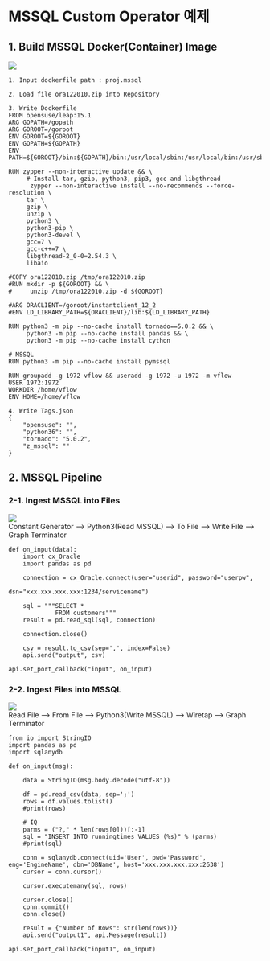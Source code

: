 # MSSQL Custom Operator 예제

## 1. Build MSSQL Docker(Container) Image

![](Images/dockerfile_mssql.png)<br>

    1. Input dockerfile path : proj.mssql
    
    2. Load file ora122010.zip into Repository
    
    3. Write Dockerfile
    FROM opensuse/leap:15.1
    ARG GOPATH=/gopath
    ARG GOROOT=/goroot
    ENV GOROOT=${GOROOT}
    ENV GOPATH=${GOPATH}
    ENV PATH=${GOROOT}/bin:${GOPATH}/bin:/usr/local/sbin:/usr/local/bin:/usr/sbin:/usr/bin:/sbin:/bin

    RUN zypper --non-interactive update && \
         # Install tar, gzip, python3, pip3, gcc and libgthread
          zypper --non-interactive install --no-recommends --force-resolution \
         tar \
         gzip \
         unzip \
         python3 \
         python3-pip \
         python3-devel \
         gcc=7 \
         gcc-c++=7 \
         libgthread-2_0-0=2.54.3 \
         libaio

    #COPY ora122010.zip /tmp/ora122010.zip
    #RUN mkdir -p ${GOROOT} && \
    #     unzip /tmp/ora122010.zip -d ${GOROOT}

    #ARG ORACLIENT=/goroot/instantclient_12_2
    #ENV LD_LIBRARY_PATH=${ORACLIENT}/lib:${LD_LIBRARY_PATH}

    RUN python3 -m pip --no-cache install tornado==5.0.2 && \
         python3 -m pip --no-cache install pandas && \
         python3 -m pip --no-cache install cython

    # MSSQL
    RUN python3 -m pip --no-cache install pymssql

    RUN groupadd -g 1972 vflow && useradd -g 1972 -u 1972 -m vflow
    USER 1972:1972
    WORKDIR /home/vflow
    ENV HOME=/home/vflow

    4. Write Tags.json
    {
        "opensuse": "",
        "python36": "",
        "tornado": "5.0.2",
        "z_mssql": ""
    }

## 2. MSSQL Pipeline
### 2-1. Ingest MSSQL into Files
![](Images/pipeline_readMSSQL.png)<br>
Constant Generator --> Python3(Read MSSQL) --> To File --> Write File --> Graph Terminator<br>

    def on_input(data):
        import cx_Oracle
        import pandas as pd

        connection = cx_Oracle.connect(user="userid", password="userpw",
                                       dsn="xxx.xxx.xxx.xxx:1234/servicename")

        sql = """SELECT *
                 FROM customers"""
        result = pd.read_sql(sql, connection)

        connection.close()

        csv = result.to_csv(sep=',', index=False)
        api.send("output", csv)

    api.set_port_callback("input", on_input)


### 2-2. Ingest Files into MSSQL
![](Images/pipeline_writeMSSQL.png)<br>
Read File --> From File --> Python3(Write MSSQL) --> Wiretap --> Graph Terminator

    from io import StringIO
    import pandas as pd
    import sqlanydb

    def on_input(msg):

        data = StringIO(msg.body.decode("utf-8"))

        df = pd.read_csv(data, sep=';')
        rows = df.values.tolist()
        #print(rows)

        # IQ
        parms = ("?," * len(rows[0]))[:-1]
        sql = "INSERT INTO runningtimes VALUES (%s)" % (parms)
        #print(sql)

        conn = sqlanydb.connect(uid='User', pwd='Password', eng='EngineName', dbn='DBName', host='xxx.xxx.xxx.xxx:2638')
        cursor = conn.cursor()

        cursor.executemany(sql, rows)

        cursor.close()
        conn.commit()
        conn.close()

        result = {"Number of Rows": str(len(rows))}
        api.send("output1", api.Message(result))

    api.set_port_callback("input1", on_input)

